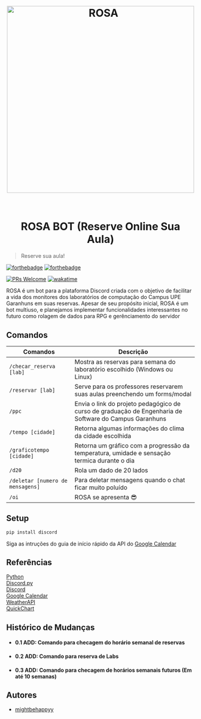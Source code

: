 <h1 align="center">
  <br>
  <a href="http://www.amitmerchant.com/electron-markdownify"><img src="https://i.imgur.com/Qn8f8o0.png" alt="ROSA" width="500"></a>
  <br>
  <br>
</h1>

<h1 align="center">ROSA BOT (Reserve Online Sua Aula) </h1>

> Reserve sua aula!

[![forthebadge](https://forthebadge.com/images/badges/built-with-love.svg)](https://forthebadge.com)
[![forthebadge](https://forthebadge.com/images/badges/made-with-python.svg)](https://forthebadge.com)

[![PRs Welcome](https://img.shields.io/badge/PRs-welcome-brightgreen.svg?style=flat-square)](https://makeapullrequest.com)
[![wakatime](https://wakatime.com/badge/user/018bb0d6-56a3-43d5-85d1-e7b7401fdda3/project/018bbbaa-9b31-475a-ad1b-16c6c04441fe.svg)](https://wakatime.com/badge/user/018bb0d6-56a3-43d5-85d1-e7b7401fdda3/project/018bbbaa-9b31-475a-ad1b-16c6c04441fe)

ROSA é um bot para a plataforma Discord criada com o objetivo de facilitar a vida dos monitores dos laboratórios de computação do Campus UPE Garanhuns em suas reservas.
Apesar de seu propósito inicial, ROSA é um bot multiuso, e planejamos implementar funcionalidades interessantes no futuro como rolagem de dados para RPG e gerênciamento do servidor

## Comandos

| Comandos                         | Descrição                                                                                              |
| -------------------------------- | ------------------------------------------------------------------------------------------------------ |
| `/checar_reserva [lab]`          | Mostra as reservas para semana do laboratório escolhido (Windows ou Linux)                             |
| `/reservar [lab]`                | Serve para os professores reservarem suas aulas preenchendo um forms/modal                             |
| `/ppc`                           | Envia o link do projeto pedagógico de curso de graduação de Engenharia de Software do Campus Garanhuns |
| `/tempo [cidade]`                | Retorna algumas informações do clima da cidade escolhida                                               |
| `/graficotempo  [cidade]`        | Retorna um gráfico com a progressão da temperatura, umidade e sensação termica durante o dia           |
| `/d20`                           | Rola um dado de 20 lados                                                                               |
| `/deletar [numero de mensagens]` | Para deletar mensagens quando o chat ficar muito poluído                                               |
| `/oi`                            | ROSA se apresenta 😎                                                                                   |

## Setup

```sh
pip install discord
```

Siga as intruções do guia de início rápido da API do [Google Calendar](https://developers.google.com/calendar/api/quickstart/python?hl=pt-br)

## Referências

[Python](https://docs.python.org/3.11/tutorial/index.html)  
[Discord.py](https://discordpy.readthedocs.io/en/stable/)  
[Discord](https://discord.com/developers/docs/intro)  
[Google Calendar](https://developers.google.com/calendar/api/quickstart/python?hl=pt-br)  
[WeatherAPI](https://www.weatherapi.com/docs/)  
[QuickChart](https://quickchart.io/documentation/)

## Histórico de Mudanças

- #### 0.1 ADD: Comando para checagem do horário semanal de reservas
- #### 0.2 ADD: Comando para reserva de Labs
- #### 0.3 ADD: Comando para checagem de horários semanais futuros (Em até 10 semanas)

## Autores

- [mightbehappyy](https://github.com/mightbehappyy)

